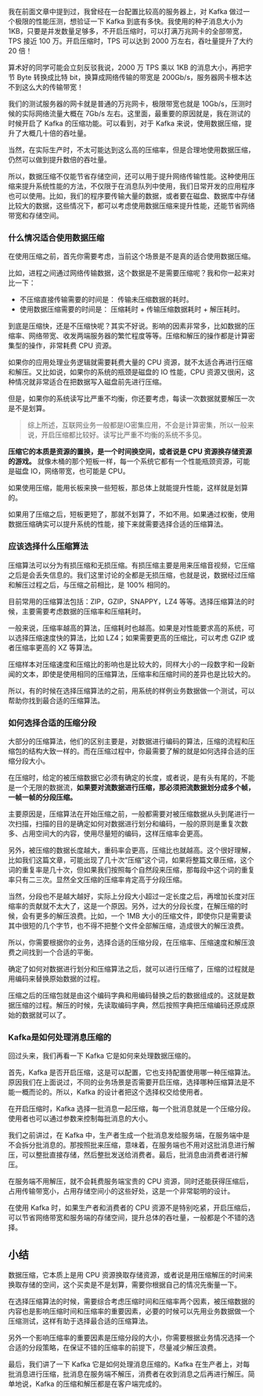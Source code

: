 
我在前面文章中提到过，我曾经在一台配置比较高的服务器上，对 Kafka 做过一个极限的性能压测，想验证一下 Kafka 到底有多快。我使用的种子消息大小为 1KB，只要是并发数量足够多，不开启压缩时，可以打满万兆网卡的全部带宽，TPS 接近 100 万。开启压缩时，TPS 可以达到 2000 万左右，吞吐量提升了大约 20 倍！

算术好的同学可能会立刻反驳我说，2000 万 TPS 乘以 1KB 的消息大小，再把字节 Byte 转换成比特 bit，换算成网络传输的带宽是 200Gb/s，服务器网卡根本达不到这么大的传输带宽！

我们的测试服务器的网卡就是普通的万兆网卡，极限带宽也就是 10Gb/s，压测时候的实际网络流量大概在 7Gb/s 左右。这里面，最重要的原因就是，我在测试的时候开启了 Kafka 的压缩功能。可以看到，对于 Kafka 来说，使用数据压缩，提升了大概几十倍的吞吐量。

当然，在实际生产时，不太可能达到这么高的压缩率，但是合理地使用数据压缩，仍然可以做到提升数倍的吞吐量。

所以，数据压缩不仅能节省存储空间，还可以用于提升网络传输性能。这种使用压缩来提升系统性能的方法，不仅限于在消息队列中使用，我们日常开发的应用程序也可以使用。比如，我们的程序要传输大量的数据，或者要在磁盘、数据库中存储比较大的数据，这些情况下，都可以考虑使用数据压缩来提升性能，还能节省网络带宽和存储空间。

### 什么情况适合使用数据压缩

在使用压缩之前，首先你需要考虑，当前这个场景是不是真的适合使用数据压缩。

比如，进程之间通过网络传输数据，这个数据是不是需要压缩呢？我和你一起来对比一下：

- 不压缩直接传输需要的时间是： 传输未压缩数据的耗时。
- 使用数据压缩需要的时间是： 压缩耗时 + 传输压缩数据耗时 + 解压耗时。

到底是压缩快，还是不压缩快呢？其实不好说。影响的因素非常多，比如数据的压缩率、网络带宽、收发两端服务器的繁忙程度等等。压缩和解压的操作都是计算密集型的操作，非常耗费 CPU 资源。

如果你的应用处理业务逻辑就需要耗费大量的 CPU 资源，就不太适合再进行压缩和解压。又比如说，如果你的系统的瓶颈是磁盘的 IO 性能，CPU 资源又很闲，这种情况就非常适合在把数据写入磁盘前先进行压缩。

但是，如果你的系统读写比严重不均衡，你还要考虑，每读一次数据就要解压一次是不是划算。

> 综上所述，互联网业务一般都是IO密集应用，不会是计算密集，所以一般来说，开启压缩都比较好。读写比严重不均衡的系统不多见。

**压缩它的本质是资源的置换，是一个时间换空间，或者说是 CPU 资源换存储资源的游戏。** 就像木桶的那个短板一样，每一个系统它都有一个性能瓶颈资源，可能是磁盘 IO，网络带宽，也可能是 CPU。

如果使用压缩，能用长板来换一些短板，那总体上就能提升性能，这样就是划算的。

如果用了压缩之后，短板更短了，那就不划算了，不如不用。如果通过权衡，使用数据压缩确实可以提升系统的性能，接下来就需要选择合适的压缩算法。

### 应该选择什么压缩算法

压缩算法可以分为有损压缩和无损压缩。有损压缩主要是用来压缩音视频，它压缩之后是会丢失信息的。我们这里讨论的全都是无损压缩，也就是说，数据经过压缩和解压过程之后，与压缩之前相比，是 100% 相同的。

目前常用的压缩算法包括：ZIP，GZIP，SNAPPY，LZ4 等等。选择压缩算法的时候，主要需要考虑数据的压缩率和压缩耗时。

一般来说，压缩率越高的算法，压缩耗时也越高。如果是对性能要求高的系统，可以选择压缩速度快的算法，比如 LZ4；如果需要更高的压缩比，可以考虑 GZIP 或者压缩率更高的 XZ 等算法。

压缩样本对压缩速度和压缩比的影响也是比较大的，同样大小的一段数字和一段新闻的文本，即使是使用相同的压缩算法，压缩率和压缩时间的差异也是比较大的。

所以，有的时候在选择压缩算法的之前，用系统的样例业务数据做一个测试，可以帮助你找到最合适的压缩算法。

### 如何选择合适的压缩分段

大部分的压缩算法，他们的区别主要是，对数据进行编码的算法，压缩的流程和压缩包的结构大致一样的。而在压缩过程中，你最需要了解的就是如何选择合适的压缩分段大小。

在压缩时，给定的被压缩数据它必须有确定的长度，或者说，是有头有尾的，不能是一个无限的数据流，**如果要对流数据进行压缩，那必须把流数据划分成多个帧，一帧一帧的分段压缩。** 

主要原因是，压缩算法在开始压缩之前，一般都需要对被压缩数据从头到尾进行一次扫描，扫描的目的是确定如何对数据进行划分和编码，一般的原则是重复次数多、占用空间大的内容，使用尽量短的编码，这样压缩率会更高。

另外，被压缩的数据长度越大，重码率会更高，压缩比也就越高。这个很好理解，比如我们这篇文章，可能出现了几十次“压缩”这个词，如果将整篇文章压缩，这个词的重复率是几十次，但如果我们按照每个自然段来压缩，那每段中这个词的重复率只有二三次。显然全文压缩的压缩率肯定高于分段压缩。

当然，分段也不是越大越好，实际上分段大小超过一定长度之后，再增加长度对压缩率的贡献就不太大了，这是一个原因。另外，过大的分段长度，在解压缩的时候，会有更多的解压浪费。比如，一个 1MB 大小的压缩文件，即使你只是需要读其中很短的几个字节，也不得不把整个文件全部解压缩，造成很大的解压浪费。

所以，你需要根据你的业务，选择合适的压缩分段，在压缩率、压缩速度和解压浪费之间找到一个合适的平衡。

确定了如何对数据进行划分和压缩算法之后，就可以进行压缩了，压缩的过程就是用编码来替换原始数据的过程。

压缩之后的压缩包就是由这个编码字典和用编码替换之后的数据组成的。这就是数据压缩的过程。解压的时候，先读取编码字典，然后按照字典把压缩编码还原成原始的数据就可以了。

### Kafka是如何处理消息压缩的

回过头来，我们再看一下 Kafka 它是如何来处理数据压缩的。

首先，Kafka 是否开启压缩，这是可以配置，它也支持配置使用哪一种压缩算法。原因我们在上面说过，不同的业务场景是否需要开启压缩，选择哪种压缩算法是不能一概而论的。所以，Kafka 的设计者把这个选择权交给使用者。

在开启压缩时，Kafka 选择一批消息一起压缩，每一个批消息就是一个压缩分段。使用者也可以通过参数来控制每批消息的大小。

我们之前讲过，在 Kafka 中，生产者生成一个批消息发给服务端，在服务端中是不会拆分批消息的。那按照批来压缩，意味着，在服务端也不用对这批消息进行解压，可以整批直接存储，然后整批发送给消费者。最后，批消息由消费者进行解压。

在服务端不用解压，就不会耗费服务端宝贵的 CPU 资源，同时还能获得压缩后，占用传输带宽小，占用存储空间小的这些好处，这是一个非常聪明的设计。

在使用 Kafka 时，如果生产者和消费者的 CPU 资源不是特别吃紧，开启压缩后，可以节省网络带宽和服务端的存储空间，提升总体的吞吐量，一般都是个不错的选择。

## 小结

数据压缩，它本质上是用 CPU 资源换取存储资源，或者说是用压缩解压的时间来换取存储的空间，这个买卖是不是划算，需要你根据自己的情况先衡量一下。

在选择压缩算法的时候，需要综合考虑压缩时间和压缩率两个因素，被压缩数据的内容也是影响压缩时间和压缩率的重要因素，必要的时候可以先用业务数据做一个压缩测试，这样有助于选择最合适的压缩算法。

另外一个影响压缩率的重要因素是压缩分段的大小，你需要根据业务情况选择一个合适的分段策略，在保证不错的压缩率的前提下，尽量减少解压浪费。

最后，我们讲了一下 Kafka 它是如何处理消息压缩的。Kafka 在生产者上，对每批消息进行压缩，批消息在服务端不解压，消费者在收到消息之后再进行解压。简单地说，Kafka 的压缩和解压都是在客户端完成的。